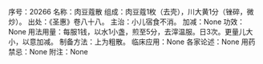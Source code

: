 序号：20266
名称：肉豆蔻散
组成：肉豆蔻1枚（去壳），川大黄1分（锉碎，微炒）。
出处：《圣惠》卷八十八。
主治：小儿宿食不消。
加减：None
功效：None
用法用量：每服1钱，以水1小盏，煎至5分，去滓温服。日3次。更量儿大小，以意加减。
制备方法：上为粗散。
临床应用：None
各家论述：None
用药禁忌：None
附注：None
